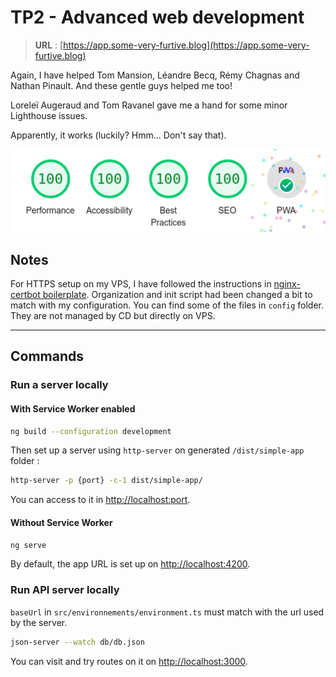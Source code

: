 # TP2 - Advanced web development

> **URL** : [https://app.some-very-furtive.blog](https://app.some-very-furtive.blog)

Again, I have helped Tom Mansion, Léandre Becq, Rémy Chagnas and Nathan Pinault.
And these gentle guys helped me too!

Loreleï Augeraud and Tom Ravanel gave me a hand for some minor Lighthouse issues.

Apparently, it works (luckily? Hmm... Don't say that).

![](capture.png)

## Notes

For HTTPS setup on my VPS, I have followed the instructions in [nginx-certbot boilerplate](https://github.com/wmnnd/nginx-certbot). 
Organization and init script had been changed a bit to match with my configuration. You can find some of the files in `config` folder. They are not managed by CD but directly on VPS.

---

## Commands

### Run a server locally

#### With Service Worker enabled

```bash
ng build --configuration development
```

Then set up a server using `http-server` on generated `/dist/simple-app` folder :

```bash
http-server -p {port} -c-1 dist/simple-app/
```

You can access to it in [http://localhost:port](http://localhost:port). 

#### Without Service Worker

```bash
ng serve
```

By default, the app URL is set up on [http://localhost:4200](http://localhost:4200).

### Run API server locally

`baseUrl` in  `src/environnements/environment.ts` must match with the url used by the server.

```bash
json-server --watch db/db.json
```

You can visit and try routes on it on [http://localhost:3000](http://localhost:3000).
